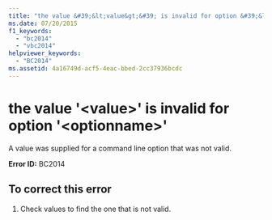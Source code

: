 ```yaml
---
title: "the value &#39;&lt;value&gt;&#39; is invalid for option &#39;&lt;optionname&gt;&#39;"
ms.date: 07/20/2015
f1_keywords: 
  - "bc2014"
  - "vbc2014"
helpviewer_keywords: 
  - "BC2014"
ms.assetid: 4a16749d-acf5-4eac-bbed-2cc37936bcdc
---
```

# the value &#39;&lt;value&gt;&#39; is invalid for option &#39;&lt;optionname&gt;&#39;
A value was supplied for a command line option that was not valid.  

 **Error ID:** BC2014  

## To correct this error  

1. Check values to find the one that is not valid.

